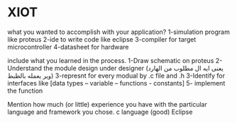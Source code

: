 # XIOT
what you wanted to accomplish with your application?
1-simulation program like proteus
2-ide to write code like eclipse
3-compiler for target microcontroller
4-datasheet for hardware

 include what you learned in the process.
 1-Draw schematic on proteus
 2-Understand the module design under designer (يعنى ايه ال مطلوب من الهارد وير يعمله بالظبط)
 3-represnt for every modual by .c file and .h 
 3-Identify for interfaces like [data types – variable – functions - constants]
 5-	implement the function
 
 Mention how much (or little) experience you have with the particular language and framework you chose.
 c language (good)
 Eclipse
 
